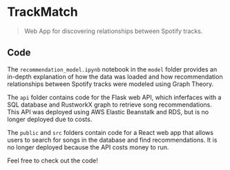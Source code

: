 # TrackMatch

> Web App for discovering relationships between Spotify tracks.

## Code

The ```recommendation_model.ipynb``` notebook in the ```model``` folder provides an in-depth explanation of how the data was loaded and how recommendation relationships between Spotify tracks were modeled using Graph Theory.

The ```api``` folder contains code for the Flask web API, which inferfaces with a SQL database and RustworkX graph to retrieve song recommendations. This API was deployed using AWS Elastic Beanstalk and RDS, but is no longer deployed due to costs.

The ```public``` and ```src``` folders contain code for a React web app that allows users to search for songs in the database and find recommendations. It is no longer deployed because the API costs money to run. 

Feel free to check out the code!
